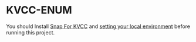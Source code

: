 # KVCC-ENUM
You should Install [Snap For KVCC](https://github.com/Elssky/Snap-For-KVCC) and [setting your local environment](https://groups.google.com/g/snap-discuss/c/2BbG23osPDY) before running this project.
